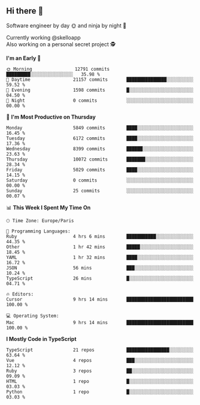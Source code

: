 ## Hi there 👋

Software engineer by day 🌞 and ninja by night 🌝

Currently working @skelloapp <br>
Also working on a personal secret project 🕵️

<!--START_SECTION:waka-->
**I'm an Early 🐤** 

```text
🌞 Morning                12791 commits       █████████░░░░░░░░░░░░░░░░   35.98 % 
🌆 Daytime                21157 commits       ███████████████░░░░░░░░░░   59.52 % 
🌃 Evening                1598 commits        █░░░░░░░░░░░░░░░░░░░░░░░░   04.50 % 
🌙 Night                  0 commits           ░░░░░░░░░░░░░░░░░░░░░░░░░   00.00 % 
```
📅 **I'm Most Productive on Thursday** 

```text
Monday                   5849 commits        ████░░░░░░░░░░░░░░░░░░░░░   16.45 % 
Tuesday                  6172 commits        ████░░░░░░░░░░░░░░░░░░░░░   17.36 % 
Wednesday                8399 commits        ██████░░░░░░░░░░░░░░░░░░░   23.63 % 
Thursday                 10072 commits       ███████░░░░░░░░░░░░░░░░░░   28.34 % 
Friday                   5029 commits        ████░░░░░░░░░░░░░░░░░░░░░   14.15 % 
Saturday                 0 commits           ░░░░░░░░░░░░░░░░░░░░░░░░░   00.00 % 
Sunday                   25 commits          ░░░░░░░░░░░░░░░░░░░░░░░░░   00.07 % 
```


📊 **This Week I Spent My Time On** 

```text
🕑︎ Time Zone: Europe/Paris

💬 Programming Languages: 
Ruby                     4 hrs 6 mins        ███████████░░░░░░░░░░░░░░   44.35 % 
Other                    1 hr 42 mins        █████░░░░░░░░░░░░░░░░░░░░   18.45 % 
YAML                     1 hr 32 mins        ████░░░░░░░░░░░░░░░░░░░░░   16.72 % 
JSON                     56 mins             ███░░░░░░░░░░░░░░░░░░░░░░   10.24 % 
TypeScript               26 mins             █░░░░░░░░░░░░░░░░░░░░░░░░   04.71 % 

🔥 Editors: 
Cursor                   9 hrs 14 mins       █████████████████████████   100.00 % 

💻 Operating System: 
Mac                      9 hrs 14 mins       █████████████████████████   100.00 % 
```

**I Mostly Code in TypeScript** 

```text
TypeScript               21 repos            ████████████████░░░░░░░░░   63.64 % 
Vue                      4 repos             ███░░░░░░░░░░░░░░░░░░░░░░   12.12 % 
Ruby                     3 repos             ██░░░░░░░░░░░░░░░░░░░░░░░   09.09 % 
HTML                     1 repo              █░░░░░░░░░░░░░░░░░░░░░░░░   03.03 % 
Python                   1 repo              █░░░░░░░░░░░░░░░░░░░░░░░░   03.03 % 
```




<!--END_SECTION:waka-->

<!--
**antoinelncl/antoinelncl** is a ✨ _special_ ✨ repository because its `README.md` (this file) appears on your GitHub profile.

Here are some ideas to get you started:

- 🔭 I’m currently working on ...
- 🌱 I’m currently learning ...
- 👯 I’m looking to collaborate on ...
- 🤔 I’m looking for help with ...
- 💬 Ask me about ...
- 📫 How to reach me: ...
- 😄 Pronouns: ...
- ⚡ Fun fact: ...
-->
